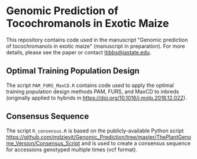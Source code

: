 # Genomic Prediction of Tocochromanols in Exotic Maize

This repository contains code used in the manuscript "Genomic prediction of tocochromanols in exotic maize" (manuscript in preparation). For more details, please see the paper or contact ltibbs@iastate.edu.

## Optimal Training Population Design 

The script `PAM_FURS_MaxCD.R` contains code used to apply the optimal training population design methods PAM, FURS, and MaxCD to inbreds (originally applied to hybrids in https://doi.org/10.1016/j.molp.2018.12.022).

## Consensus Sequence

The script `R_consensus.R` is based on the publicly-available Python script https://github.com/mdzievit/Genomic_Prediction/tree/master/ThePlantGenome_Version/Consensus_Script and is used to create a consensus sequence for accessions genotyped multiple times (vcf format).

